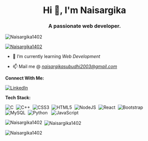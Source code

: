 <h1 align="center">Hi 👋, I'm Naisargika</h1>
<h3 align="center">A passionate web developer.</h3>

<p align="left"> <img src="https://komarev.com/ghpvc/?username=Naisargika1402&label=Profile%20views&color=0e75b6&style=flat" alt="Naisargika1402" /> </p>

<p align="left"> <a href="https://github.com/ryo-ma/github-profile-trophy"><img src="https://github-profile-trophy.vercel.app/?username=Naisargika1402" alt="Naisargika1402" /></a> </p>

- 🌱 I’m currently learning *Web Development*

- 📫 Mail me @ *naisargikasubudhi2003@gmail.com*

**Connect With Me:** 

[![LinkedIn](https://img.shields.io/badge/LinkedIn-%230077B5.svg?logo=linkedin&logoColor=white)](https://www.linkedin.com/in/naisargika-subudhi-971915257/)


**Tech Stack:**

![C](https://img.shields.io/badge/c-%2300599C.svg?style=for-the-badge&logo=c&logoColor=white) &nbsp;![C++](https://img.shields.io/badge/c++-%2300599C.svg?style=for-the-badge&logo=c%2B%2B&logoColor=white) &nbsp;![CSS3](https://img.shields.io/badge/css3-%231572B6.svg?style=for-the-badge&logo=css3&logoColor=white) &nbsp;![HTML5](https://img.shields.io/badge/html5-%23E34F26.svg?style=for-the-badge&logo=html5&logoColor=white) &nbsp;![NodeJS](https://img.shields.io/badge/node.js-6DA55F?style=for-the-badge&logo=node.js&logoColor=white) &nbsp;![React](https://img.shields.io/badge/react-%2320232a.svg?style=for-the-badge&logo=react&logoColor=%2361DAFB) &nbsp;![Bootstrap](https://img.shields.io/badge/bootstrap-%2338B2AC.svg?style=for-the-badge&logo=bootstrap&logoColor=white) &nbsp;![MySQL](https://img.shields.io/badge/mysql-6DA55F?style=for-the-badge&logo=mysql&logoColor=white) &nbsp;![Python](https://img.shields.io/badge/python-%2300599C.svg?style=for-the-badge&logo=python&logoColor=white) &nbsp;
![JavaScript](https://img.shields.io/badge/javascript-%231572B6.svg?style=for-the-badge&logo=javascript&logoColor=white) &nbsp;


<p><img align="left" src="https://github-readme-stats.vercel.app/api/top-langs?username=Naisargika1402&show_icons=true&locale=en&layout=compact" alt="Naisargika1402" /></p>

<p>&nbsp;<img align="center" src="https://github-readme-stats.vercel.app/api?username=Naisargika1402&show_icons=true&locale=en" alt="Naisargika1402" /></p>

<p><img align="center" src="https://github-readme-streak-stats.herokuapp.com/?user=Naisargika1402&" alt="Naisargika1402" /></p>
